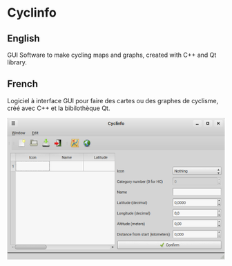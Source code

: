 # Cyclinfo

## English
GUI Software to make cycling maps and graphs, created with C++ and Qt library.

## French
Logiciel à interface GUI pour faire des cartes ou des graphes de cyclisme, créé avec C++ et la bibilothèque Qt.

![screenshot](screenshot.png)
